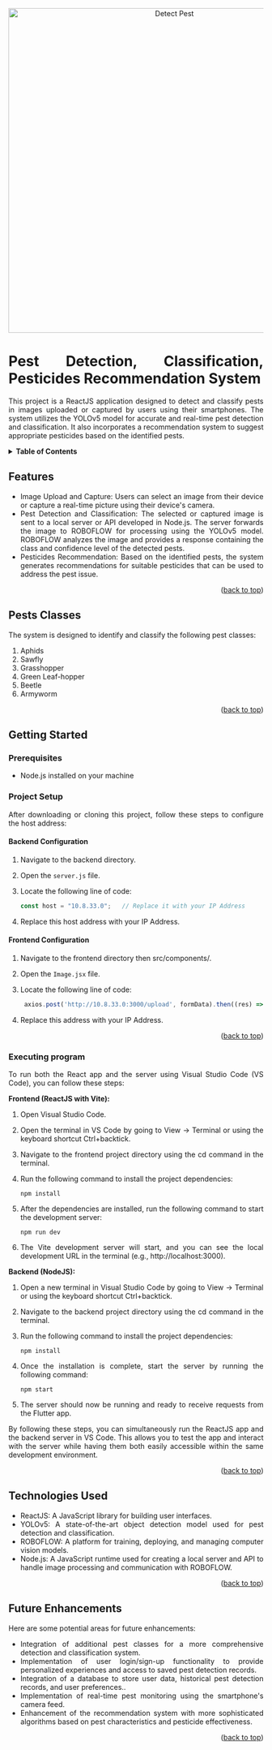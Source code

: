 <a name="readme-top"></a>

<div align="justify">
<p align="center">
  
<img src="https://github.com/Yasir-Rana/FYP-Pest-Detection-React-App/assets/99634661/d1b0ff24-b9b7-44f3-919c-0d0b5680a568" alt="Detect Pest" width="640" />

</p>


# Pest Detection, Classification, Pesticides Recommendation System

This project is a ReactJS application designed to detect and classify pests in images uploaded or captured by users using their smartphones. The system utilizes the YOLOv5 model for accurate and real-time pest detection and classification. It also incorporates a recommendation system to suggest appropriate pesticides based on the identified pests.


<details>
<summary><strong>Table of Contents</strong></summary>

- [Features](#features)
- [Pests Classes](#pests-classes)
- [Getting Started](#getting-started)
  - [Prerequisites](#prerequisites)
  - [Project Setup](#projectsetup)
  - [Executing program](#executing-program)
- [Technologies Used](#technologies-used)
- [Future Enhancements](#future-enhancements)

</details>

## Features

- Image Upload and Capture: Users can select an image from their device or capture a real-time picture using their device's camera.
- Pest Detection and Classification: The selected or captured image is sent to a local server or API developed in Node.js. The server forwards the image to ROBOFLOW for processing using the YOLOv5 model. ROBOFLOW analyzes the image and provides a response containing the class and confidence level of the detected pests.
- Pesticides Recommendation: Based on the identified pests, the system generates recommendations for suitable pesticides that can be used to address the pest issue.

<p align="right">(<a href="#readme-top">back to top</a>)</p>

## Pests Classes

The system is designed to identify and classify the following pest classes:

1. Aphids
1. Sawfly
1. Grasshopper
1. Green Leaf-hopper
1. Beetle
1. Armyworm

<p align="right">(<a href="#readme-top">back to top</a>)</p>

## Getting Started

### Prerequisites

- Node.js installed on your machine

### Project Setup
After downloading or cloning this project, follow these steps to configure the host address:

#### Backend Configuration
1. Navigate to the backend directory.
1. Open the `server.js` file.
1. Locate the following line of code:
   
   ```js
   const host = "10.8.33.0";   // Replace it with your IP Address
   ```
1. Replace this host address with your IP Address.

#### Frontend Configuration
1. Navigate to the frontend directory then src/components/.
1. Open the `Image.jsx` file.
1. Locate the following line of code:
   
   ```jsx
    axios.post('http://10.8.33.0:3000/upload', formData).then((res) => {   // Replace it with your IP Address
   ```
1. Replace this address with your IP Address.

<p align="right">(<a href="#readme-top">back to top</a>)</p>


### Executing program

To run both the React app and the server using Visual Studio Code (VS Code), you can follow these steps:

**Frontend (ReactJS with Vite):**

1. Open Visual Studio Code.
   
1. Open the terminal in VS Code by going to View -> Terminal or using the keyboard shortcut Ctrl+backtick.
  
1. Navigate to the frontend project directory using the cd command in the terminal.
   
1. Run the following command to install the project dependencies:
   ```shell
   npm install
   ``` 
1. After the dependencies are installed, run the following command to start the development server:
   ```shell
   npm run dev
   ```
   
1. The Vite development server will start, and you can see the local development URL in the terminal (e.g., http://localhost:3000).

**Backend (NodeJS):**

1. Open a new terminal in Visual Studio Code by going to View -> Terminal or using the keyboard shortcut Ctrl+backtick.
   
1. Navigate to the backend project directory using the cd command in the terminal.
   
1. Run the following command to install the project dependencies:
   ```shell
   npm install
   ```
1. Once the installation is complete, start the server by running the following command:
   ```shell
   npm start
   ```

1. The server should now be running and ready to receive requests from the Flutter app.

By following these steps, you can simultaneously run the ReactJS app and the backend server in VS Code. This allows you to test the app and interact with the server while having them both easily accessible within the same development environment.

<p align="right">(<a href="#readme-top">back to top</a>)</p>
   

## Technologies Used

+ ReactJS: A JavaScript library for building user interfaces.
+ YOLOv5: A state-of-the-art object detection model used for pest detection and classification.
+ ROBOFLOW: A platform for training, deploying, and managing computer vision models.
+ Node.js: A JavaScript runtime used for creating a local server and API to handle image processing and communication with ROBOFLOW.

<p align="right">(<a href="#readme-top">back to top</a>)</p>


## Future Enhancements

Here are some potential areas for future enhancements:

+ Integration of additional pest classes for a more comprehensive detection and classification system.
+ Implementation of user login/sign-up functionality to provide personalized experiences and access to saved pest detection records.
+ Integration of a database to store user data, historical pest detection records, and user preferences..
+ Implementation of real-time pest monitoring using the smartphone's camera feed.
+ Enhancement of the recommendation system with more sophisticated algorithms based on pest characteristics and pesticide effectiveness.

<p align="right">(<a href="#readme-top">back to top</a>)</p>

</div>

